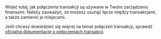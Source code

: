 Widać tutaj, jak połączenia transakcji są używane w Twoim zarządzaniu finansami. Należy zauważyć, że możesz usunąć łącze między transakcjami, a także zamienić je miejscami.

Jeśli chcesz dowiedzieć się więcej na temat połączeń transakcji, sprawdź [oficjalną dokumentację o połączeniach transakcji](https://firefly-iii.readthedocs.io/en/latest/advanced/links.html).